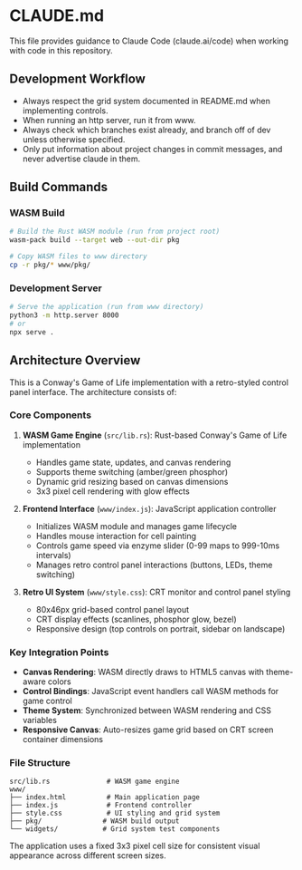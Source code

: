 # CLAUDE.md

This file provides guidance to Claude Code (claude.ai/code) when working with code in this repository.

## Development Workflow

- Always respect the grid system documented in README.md when implementing controls.
- When running an http server, run it from www.
- Always check which branches exist already, and branch off of dev unless otherwise specified.
- Only put information about project changes in commit messages, and never advertise claude in them.

## Build Commands

### WASM Build
```bash
# Build the Rust WASM module (run from project root)
wasm-pack build --target web --out-dir pkg

# Copy WASM files to www directory
cp -r pkg/* www/pkg/
```

### Development Server
```bash
# Serve the application (run from www directory)
python3 -m http.server 8000
# or
npx serve .
```

## Architecture Overview

This is a Conway's Game of Life implementation with a retro-styled control panel interface. The architecture consists of:

### Core Components

1. **WASM Game Engine** (`src/lib.rs`): Rust-based Conway's Game of Life implementation
   - Handles game state, updates, and canvas rendering
   - Supports theme switching (amber/green phosphor)
   - Dynamic grid resizing based on canvas dimensions
   - 3x3 pixel cell rendering with glow effects

2. **Frontend Interface** (`www/index.js`): JavaScript application controller
   - Initializes WASM module and manages game lifecycle
   - Handles mouse interaction for cell painting
   - Controls game speed via enzyme slider (0-99 maps to 999-10ms intervals)
   - Manages retro control panel interactions (buttons, LEDs, theme switching)

3. **Retro UI System** (`www/style.css`): CRT monitor and control panel styling
   - 80x46px grid-based control panel layout
   - CRT display effects (scanlines, phosphor glow, bezel)
   - Responsive design (top controls on portrait, sidebar on landscape)

### Key Integration Points

- **Canvas Rendering**: WASM directly draws to HTML5 canvas with theme-aware colors
- **Control Bindings**: JavaScript event handlers call WASM methods for game control
- **Theme System**: Synchronized between WASM rendering and CSS variables
- **Responsive Canvas**: Auto-resizes game grid based on CRT screen container dimensions

### File Structure
```
src/lib.rs              # WASM game engine
www/
├── index.html          # Main application page
├── index.js            # Frontend controller
├── style.css           # UI styling and grid system
├── pkg/               # WASM build output
└── widgets/           # Grid system test components
```

The application uses a fixed 3x3 pixel cell size for consistent visual appearance across different screen sizes.